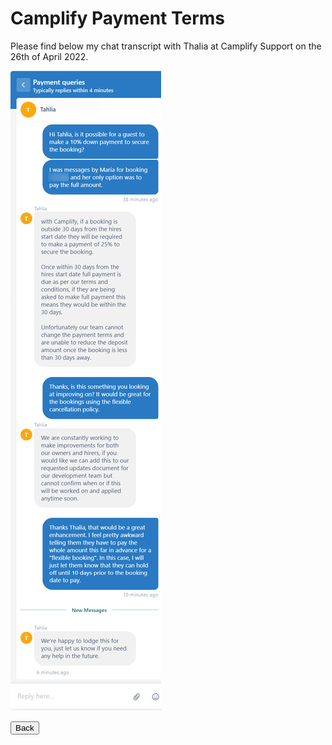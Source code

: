 <link href="../styles/custom.css" rel="stylesheet" />

# Camplify Payment Terms
Please find below my chat transcript with Thalia at Camplify Support on the 26th of April 2022.

![chat](images/camplify-payment.png)

<a href="/"><button class="nav-button"><i class="arrow arrow-left"></i> Back</button></a>
